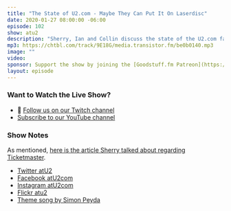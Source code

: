 ```yaml
---
title: "The State of U2.com - Maybe They Can Put It On Laserdisc"
date: 2020-01-27 08:00:00 -06:00
episode: 102
show: atu2
description: "Sherry, Ian and Collin discuss the state of the U2.com fanclub and look back at previous incarnations and fan club gifts. "
mp3: https://chtbl.com/track/9E18G/media.transistor.fm/be0b0140.mp3
image: ""
video:
sponsor: Support the show by joining the [Goodstuff.fm Patreon](https://www.patreon.com/goodstuff)
layout: episode
---
```


### Want to Watch the Live Show?

* 💙 [Follow us on our Twitch channel](https://goodstuff.fm/twitch/)
* [Subscribe to our YouTube channel](https://www.youtube.com/user/goodstuffdotfm?sub_confirmation=1)

### Show Notes

As mentioned, [here is the article Sherry talked about regarding Ticketmaster](https://www.vice.com/en_us/article/mgxqb8/the-man-who-broke-ticketmaster).

* [Twitter atU2](https://twitter.com/atu2)
* [Facebook atU2com](https://www.facebook.com/atu2com)
* [Instagram atU2com](https://www.instagram.com/atu2com/)
* [Flickr atu2](https://www.flickr.com/photos/atu2com/)
* [Theme song by Simon Peyda](https://simonpeyda.wordpress.com/2016/04/06/how-to-dismantle-a-sirens-song-the-making-of-a-podcast-theme/)